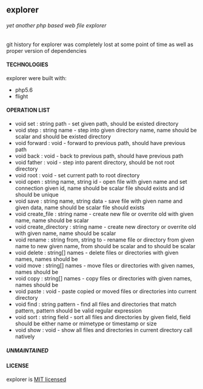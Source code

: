 ## explorer

###### yet another php based web file explorer

git history for explorer was completely lost at some point of time as well as proper version of dependencies 

#### TECHNOLOGIES

explorer were built with:

-   php5.6
-   flight

#### OPERATION LIST

-   void set : string path - set given path, should be existed directory
-   void step : string name - step into given directory name, name should be scalar and should be existed directory
-   void forward : void - forward to previous path, should have previous path
-   void back : void - back to previous path, should have previous path
-   void father : void - step into parent directory, should be not root directory
-   void root : void - set current path to root directory
-   void open : string name, string id - open file with given name and set connection given id, name should be scalar file should exists and id should be unique
-   void save : string name, string data - save file with given name and given data, name should be scalar file should exists
-   void create_file : string name - create new file or overrite old with given name, name should be scalar
-   void create_directory : string name - create new directory or overrite old with given name, name should be scalar
-   void rename : string from, string to - rename file or directory from given name to new given name, from should be scalar and to should be scalar
-   void delete : string[] names - delete files or directories with given names, names should be
-   void move : string[] names - move files or directories with given names, names should be
-   void copy : string[] names - copy files or directories with given names, names should be
-   void paste : void - paste copied or moved files or directories into current directory
-   void find : string pattern - find all files and directories that match pattern, pattern should be valid regular expression
-   void sort : string field - sort all files and directories by given field, field should be either name or mimetype or timestamp or size
-   void show : void - show all files and directories in current directory call natively

##### UNMAINTAINED

#### LICENSE

explorer is [MIT licensed](LICENSE)
